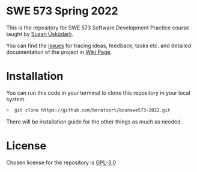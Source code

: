 # SWE 573 Spring 2022

This is the repository for SWE 573 Software Development Practice course taught by [Suzan Üsküdarlı](https://www.cmpe.boun.edu.tr/tr/people/suzan.uskudarli).

You can find the [issues](https://github.com/beratsert/bounswe573-2022/issues) for tracing ideas, feedback, tasks etc. and detailed documentation of the project in [Wiki Page](https://github.com/beratsert/bounswe573-2022/wiki).

# Installation 
You can run this code in your terminal to clone this repository in your local system.
```bash
>  git clone https://github.com/beratsert/bounswe573-2022.git
```
There will be installation guide for the other things as much as needed.

# License
Chosen license for the repository is [GPL-3.0](https://www.gnu.org/licenses/quick-guide-gplv3.en.html)

